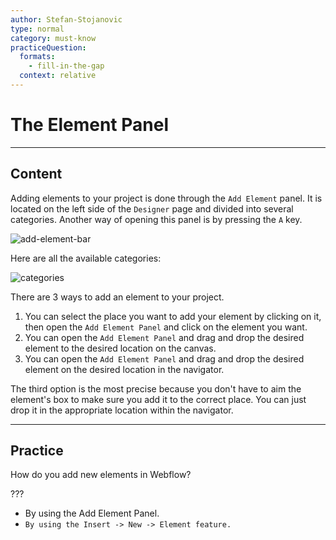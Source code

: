 ```yaml
---
author: Stefan-Stojanovic
type: normal
category: must-know
practiceQuestion:
  formats:
    - fill-in-the-gap
  context: relative
---
```


# The Element Panel


---

## Content

Adding elements to your project is done through the `Add Element` panel. It is located on the left side of the `Designer` page and divided into several categories. Another way of opening this panel is by pressing the `A` key.

![add-element-bar](https://img.enkipro.com/b51113cb0c5d67f7fba96474f7847178.png)

Here are all the available categories:

![categories](https://img.enkipro.com/bf5476f45a3949d799dfe79d010e3436.png)

There are 3 ways to add an element to your project. 

1. You can select the place you want to add your element by clicking on it, then open the `Add Element Panel` and click on the element you want.
2. You can open the `Add Element Panel` and drag and drop the desired element to the desired location on the canvas.
3. You can open the `Add Element Panel` and drag and drop the desired element on the desired location in the navigator.

The third option is the most precise because you don't have to aim the element's box to make sure you add it to the correct place. You can just drop it in the appropriate location within the navigator.


---

## Practice

How do you add new elements in Webflow?

???

- By using the Add Element Panel.
- `By using the Insert -> New -> Element feature.`
